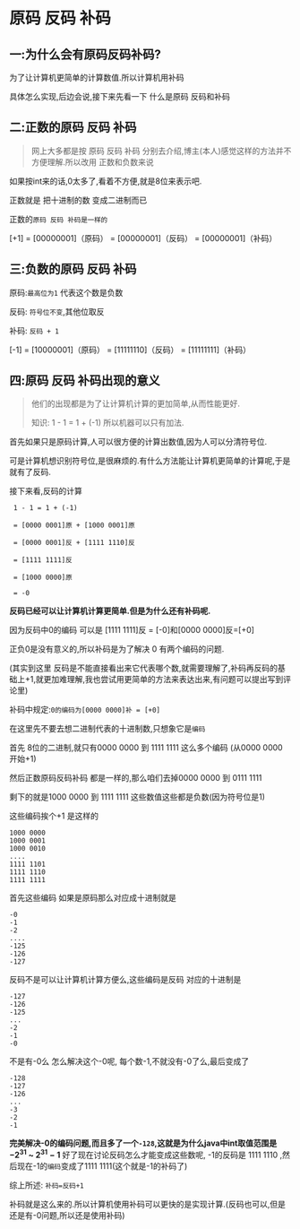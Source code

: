 # 原码 反码 补码

## 一:为什么会有原码反码补码?

为了让计算机更简单的计算数值.所以计算机用补码

具体怎么实现,后边会说,接下来先看一下 什么是原码 反码和补码

## 二:正数的原码 反码 补码

> 网上大多都是按 原码 反码 补码 分别去介绍,博主(本人)感觉这样的方法并不方便理解.所以改用 正数和负数来说

如果按int来的话,0太多了,看着不方便,就是8位来表示吧.

正数就是 把十进制的数 变成二进制而已

正数的`原码 反码 补码是一样的`

[+1] = [00000001]（原码） = [00000001]（反码） = [00000001]（补码）

## 三:负数的原码 反码 补码

原码:`最高位为1` 代表这个数是负数

反码: `符号位不变`,其他位取反

补码: `反码 + 1`

[-1] = [10000001]（原码） = [11111110]（反码） = [11111111]（补码）

## 四:原码 反码 补码出现的意义

> 他们的出现都是为了让计算机计算的更加简单,从而性能更好.
>
> 知识: 1 - 1 = 1 + (-1)  所以机器可以只有加法.

首先如果只是原码计算,人可以很方便的计算出数值,因为人可以分清符号位.

可是计算机想识别符号位,是很麻烦的.有什么方法能让计算机更简单的计算呢,于是就有了反码.

接下来看,反码的计算

```
 1 - 1 = 1 + (-1)

 = [0000 0001]原 + [1000 0001]原

 = [0000 0001]反 + [1111 1110]反

 = [1111 1111]反

 = [1000 0000]原

 = -0
```

**反码已经可以让计算机计算更简单.但是为什么还有补码呢.**

因为反码中0的编码 可以是 [1111 1111]反 = [-0]和[0000 0000]反=[+0]

正负0是没有意义的,所以补码是为了解决 0 有两个编码的问题.

(其实到这里 反码是不能直接看出来它代表哪个数,就需要理解了,补码再反码的基础上+1,就更加难理解,我也尝试用更简单的方法来表达出来,有问题可以提出写到评论里)

补码中规定:`0的编码为[0000 0000]补 = [+0] `

在这里先不要去想二进制代表的十进制数,只想象它是`编码`

首先 8位的二进制,就只有0000 0000 到 1111 1111 这么多个编码 (从0000 0000 开始+1)

然后正数原码反码补码 都是一样的,那么咱们去掉0000 0000 到 0111 1111

剩下的就是1000 0000 到 1111 1111 这些数值这些都是负数(因为符号位是1)

这些编码挨个+1 是这样的

```
1000 0000 
1000 0001
1000 0010
....
1111 1101
1111 1110
1111 1111
```

首先这些编码 如果是原码那么对应成十进制就是

```
-0
-1
-2
....
-125
-126
-127
```

反码不是可以让计算机计算方便么,这些编码是反码 对应的十进制是

```
-127
-126
-125
...
-2
-1
-0
```

不是有-0么 怎么解决这个-0呢, 每个数-1,不就没有-0了么,最后变成了

```
-128
-127
-126
...
-3
-2
-1
```

**完美解决-0的编码问题,而且多了一个`-128`,这就是为什么java中int取值范围是 $-2^{31}$ ~ $2^{31}-1$**
好了现在讨论反码怎么才能变成这些数呢,
-1的反码是 1111 1110 ,然后现在-1的`编码`变成了1111 1111(这个就是-1的补码了)

综上所述: `补码=反码+1`

补码就是这么来的.所以计算机使用补码可以更快的是实现计算.(反码也可以,但是还是有-0问题,所以还是使用补码)


